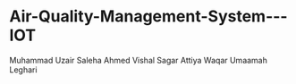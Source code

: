 # Air-Quality-Management-System---IOT

Muhammad Uzair
Saleha Ahmed
Vishal Sagar
Attiya Waqar
Umaamah Leghari
